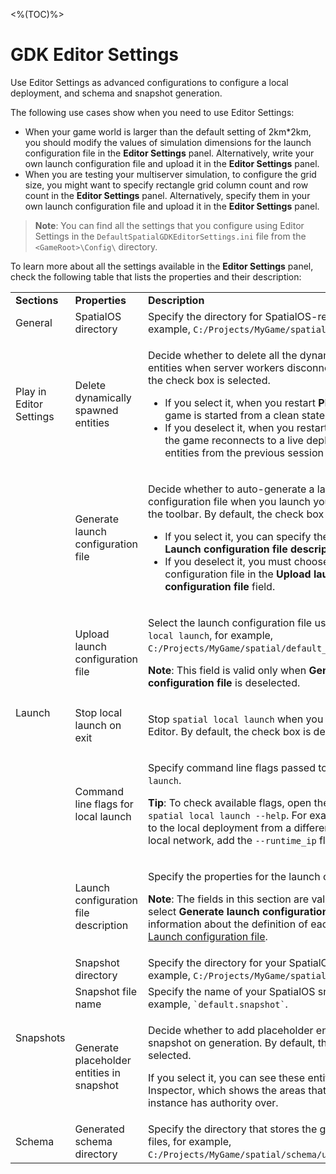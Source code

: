 <%(TOC)%>
# GDK Editor Settings

Use Editor Settings as advanced configurations to configure a local deployment, and schema and snapshot generation.

The following use cases show when you need to use Editor Settings:

- When your game world is larger than the default setting of 2km*2km, you should modify the values of simulation dimensions for the launch configuration file in the **Editor Settings** panel. Alternatively, write your own launch configuration file and upload it in the **Editor Settings** panel.
- When you are testing your multiserver simulation, to configure the grid size, you might want to specify rectangle grid column count and row count in the **Editor Settings** panel. Alternatively, specify them in your own launch configuration file and upload it in the **Editor Settings** panel.

> **Note**: You can find all the settings that you configure using Editor Settings in the `DefaultSpatialGDKEditorSettings.ini` file from the `<GameRoot>\Config\` directory.

To learn more about all the settings available in the **Editor Settings** panel, check the following table that lists the properties and their description:

<table>
<tbody>
<tr>
<td><strong>Sections</strong></td>
<td><strong>Properties</strong></td>
<td><strong>Description</strong></td>
</tr>
<tr>
<td>General</td>
<td><span style="font-weight: 400;">SpatialOS directory</span></td>
<td><span style="font-weight: 400;">Specify the directory for SpatialOS-related files, for example, <code>C:/Projects/MyGame/spatial/</code>.</td>
</tr>
<tr>
<td>Play in Editor Settings</td>
<td>Delete dynamically spawned entities</td>
<td>
<p>Decide whether to delete all the dynamically spawned entities when server workers disconnect. By default, the check box is selected.</p>
<ul>
<li>If you select it, when you restart <strong>Play In Editor</strong>, the game is started from a clean state.</li>
<li>If you deselect it, when you restart <strong>Play In Editor</strong>, the game reconnects to a live deployment with entities from the previous session present.</li>
</ul>
</td>
</tr>
<tr>
<td rowspan="5">Launch</td>
<td>Generate launch configuration file</td>
<td>
<p>Decide whether to auto-generate a launch configuration file when you launch your project through the toolbar. By default, the check box is selected.</span></p>
<ul>
<li>If you select it, you can specify the properties in the <strong>Launch configuration file description</strong> section.</span></li>
<li>If you deselect it, you must choose your own launch configuration file in the <strong>Upload launch configuration file</strong> field.</li>
</ul>
</td>
</tr>
<tr>
<td>Upload launch configuration file</td>
<td>
  <p>Select the launch configuration file used for <code>spatial local launch</code>, for example, <code>C:/Projects/MyGame/spatial/default_launch.json</code>.</p>
<p><span style="font-weight: 400;"><strong>Note</strong>: This field is valid only when <strong>Generate launch configuration file</strong> is deselected.</span></p>
</td>
</tr>
<tr>
<td>Stop local launch on exit</td>
<td>
<p>Stop <code>spatial local launch</code> when you shut down Unreal Editor. By default, the check box is deselected.</p>
</td>
</tr>
<tr>
<td>Command line flags for local launch</td>
<td>
<p>Specify command line flags passed to <code>spatial local launch</code>.</p>
<p><strong>Tip</strong>: To check available flags, open the CLI and run <code>spatial local launch --help</code>. For example, to connect to the local deployment from a different machine on the local network, add the <code>--runtime_ip</code> flag.</p>
</td>
</tr>
<tr>
<td>Launch configuration file description</td>
<td>
<p>Specify the properties for the launch configuration file.</p>
<p><strong>Note</strong>: The fields in this section are valid only when you select <strong>Generate launch configuration file</strong>. For information about the definition of each property, see <a href="https://docs.improbable.io/reference/13.7/shared/project-layout/launch-config">Launch configuration file</a>.</p>
</td>
</tr>
<tr>
<td rowspan="3">Snapshots</td>
<td>Snapshot directory</td>
<td>Specify the directory for your SpatialOS snapshot, for example, <code>C:/Projects/MyGame/spatial/snapshots/</code>.</td>
</tr>
<tr>
<td>Snapshot file name</td>
<td>Specify the name of your SpatialOS snapshot file, for example, <code>`default.snapshot`</code>.</td>
</tr>
<tr>
<td>Generate placeholder entities in snapshot</td>
<td>
<p>Decide whether to add placeholder entities to the snapshot on generation. By default, the check box is selected.</span></p>
<p>If you select it, you can see these entities in the Inspector, which shows the areas that a server-worker instance has authority over.</p>
</td>
</tr>
<tr>
<td>Schema</td>
<td>Generated schema directory</td>
<td>Specify the directory that stores the generated schema files, for example, <code>C:/Projects/MyGame/spatial/schema/unreal/generated/</code>.</td>
</tr>
</tbody>
</table>
